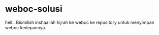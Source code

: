 # weboc-solusi
hell.. Bismillah inshaallah hijrah ke weboc ke repository untuk menyimpan weboc kedepannya.
